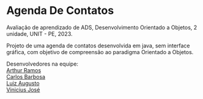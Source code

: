 # Agenda De Contatos
Avaliação de aprendizado de ADS, Desenvolvimento Orientado a Objetos, 2 unidade, UNIT - PE, 2023.

Projeto de uma agenda de contatos desenvolvida em java, sem interface gráfica, 
com objetivo de compreensão ao paradigma Orientado a Objetos.

Desenvolvedores na equipe:<br>
<a href=# target=blank>Arthur Ramos</a><br>
<a href=https://github.com/CarlosDev258 target=blank>Carlos Barbosa</a><br>
<a href=https://github.com/Louiexz target=blank>Luiz Augusto</a><br>
<a href=https://github.com/ViniciusRKX target=blank>Vinicius José</a>
